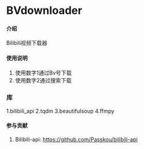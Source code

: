# BVdownloader

#### 介绍
Bilibili视频下载器

#### 使用说明

1.  使用数字1通过Bv号下载
2.  使用数字2通过搜索下载

### 库

1.bilibili_api
2.tqdm
3.beautifulsoup
4.ffmpy

#### 参与贡献

1.  Bilibili-api: https://github.com/Passkou/bilibili-api

